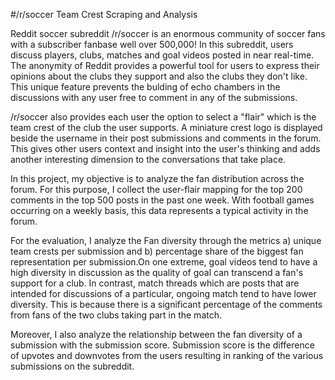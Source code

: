 #/r/soccer Team Crest Scraping and Analysis

Reddit soccer subreddit /r/soccer is an enormous community of soccer fans with a subscriber fanbase well over 500,000! In this subreddit, users discuss players, clubs, matches and goal videos posted in near real-time. The anonymity of Reddit provides a powerful tool for users to express their opinions about the clubs they support and also the clubs they don't like. This unique feature prevents the bulding of echo chambers in the discussions with any user free to comment in any of the submissions.

/r/soccer also provides each user the option to select a "flair" which is the team crest of the club the user supports. A miniature crest logo is displayed beside the username in their post submissions and comments in the forum. This gives other users context and insight into the user's thinking and adds another interesting dimension to the conversations that take place.

In this project, my objective is to analyze the fan distribution across the forum. For this purpose, I collect the user-flair mapping for the top 200 comments in the top 500 posts in the past one week. With football games occurring on a weekly basis, this data represents a typical activity in the forum. 

For the evaluation, I analyze the Fan diversity through the metrics a) unique team crests per submission and b) percentage share of the biggest fan representation per submission.On one extreme, goal videos tend to have a high diversity in discussion as the quality of goal can transcend a fan's support for a club. In contrast,  match threads which are posts that are intended for discussions of a particular, ongoing match tend to have lower diversity. This is because there is a significant percentage of the comments from fans of the two clubs taking part in the match.  

Moreover, I also analyze the relationship between the fan diversity of a submission with the submission score. Submission score is the difference of upvotes and downvotes from the users resulting in ranking of the various submissions on the subreddit.

